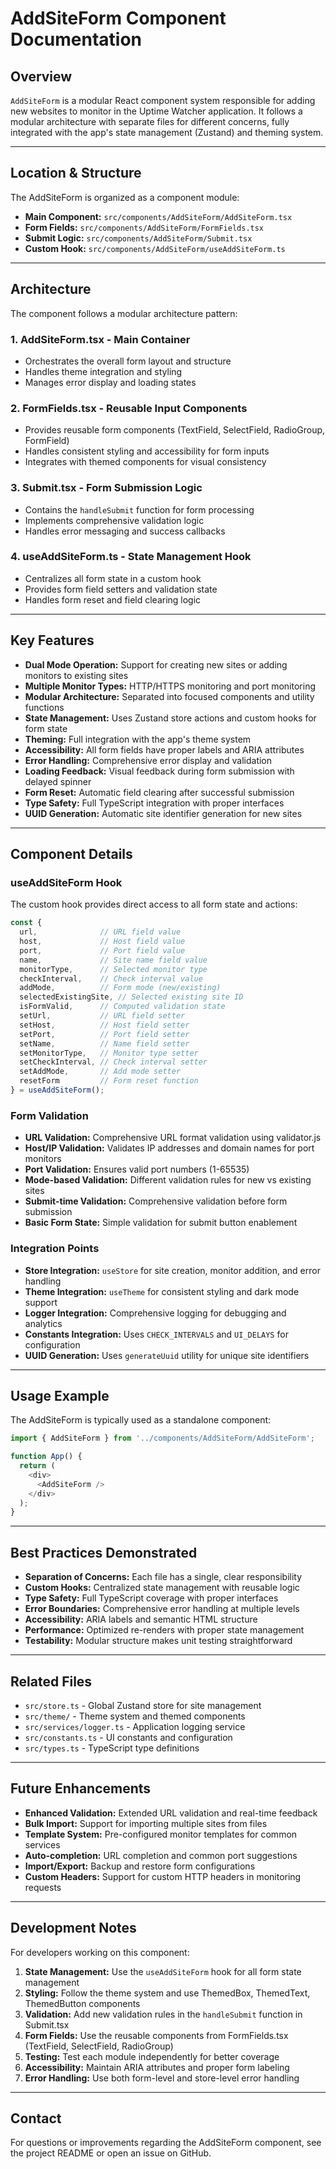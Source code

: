 # AddSiteForm Component Documentation

## Overview

`AddSiteForm` is a modular React component system responsible for adding new websites to monitor in the Uptime Watcher application. It follows a modular architecture with separate files for different concerns, fully integrated with the app's state management (Zustand) and theming system.

---

## Location & Structure

The AddSiteForm is organized as a component module:

- **Main Component:** `src/components/AddSiteForm/AddSiteForm.tsx`
- **Form Fields:** `src/components/AddSiteForm/FormFields.tsx`
- **Submit Logic:** `src/components/AddSiteForm/Submit.tsx`
- **Custom Hook:** `src/components/AddSiteForm/useAddSiteForm.ts`

---

## Architecture

The component follows a modular architecture pattern:

### 1. **AddSiteForm.tsx** - Main Container

- Orchestrates the overall form layout and structure
- Handles theme integration and styling
- Manages error display and loading states

### 2. **FormFields.tsx** - Reusable Input Components

- Provides reusable form components (TextField, SelectField, RadioGroup, FormField)
- Handles consistent styling and accessibility for form inputs
- Integrates with themed components for visual consistency

### 3. **Submit.tsx** - Form Submission Logic

- Contains the `handleSubmit` function for form processing
- Implements comprehensive validation logic
- Handles error messaging and success callbacks

### 4. **useAddSiteForm.ts** - State Management Hook

- Centralizes all form state in a custom hook
- Provides form field setters and validation state
- Handles form reset and field clearing logic

---

## Key Features

- **Dual Mode Operation:** Support for creating new sites or adding monitors to existing sites
- **Multiple Monitor Types:** HTTP/HTTPS monitoring and port monitoring
- **Modular Architecture:** Separated into focused components and utility functions
- **State Management:** Uses Zustand store actions and custom hooks for form state
- **Theming:** Full integration with the app's theme system
- **Accessibility:** All form fields have proper labels and ARIA attributes
- **Error Handling:** Comprehensive error display and validation
- **Loading Feedback:** Visual feedback during form submission with delayed spinner
- **Form Reset:** Automatic field clearing after successful submission
- **Type Safety:** Full TypeScript integration with proper interfaces
- **UUID Generation:** Automatic site identifier generation for new sites

---

## Component Details

### useAddSiteForm Hook

The custom hook provides direct access to all form state and actions:

```typescript
const {
  url,              // URL field value
  host,             // Host field value  
  port,             // Port field value
  name,             // Site name field value
  monitorType,      // Selected monitor type
  checkInterval,    // Check interval value
  addMode,          // Form mode (new/existing)
  selectedExistingSite, // Selected existing site ID
  isFormValid,      // Computed validation state
  setUrl,           // URL field setter
  setHost,          // Host field setter
  setPort,          // Port field setter
  setName,          // Name field setter
  setMonitorType,   // Monitor type setter
  setCheckInterval, // Check interval setter
  setAddMode,       // Add mode setter
  resetForm         // Form reset function
} = useAddSiteForm();
```

### Form Validation

- **URL Validation:** Comprehensive URL format validation using validator.js
- **Host/IP Validation:** Validates IP addresses and domain names for port monitors
- **Port Validation:** Ensures valid port numbers (1-65535)
- **Mode-based Validation:** Different validation rules for new vs existing sites
- **Submit-time Validation:** Comprehensive validation before form submission
- **Basic Form State:** Simple validation for submit button enablement

### Integration Points

- **Store Integration:** `useStore` for site creation, monitor addition, and error handling
- **Theme Integration:** `useTheme` for consistent styling and dark mode support
- **Logger Integration:** Comprehensive logging for debugging and analytics
- **Constants Integration:** Uses `CHECK_INTERVALS` and `UI_DELAYS` for configuration
- **UUID Generation:** Uses `generateUuid` utility for unique site identifiers

---

## Usage Example

The AddSiteForm is typically used as a standalone component:

```typescript
import { AddSiteForm } from '../components/AddSiteForm/AddSiteForm';

function App() {
  return (
    <div>
      <AddSiteForm />
    </div>
  );
}
```

---

## Best Practices Demonstrated

- **Separation of Concerns:** Each file has a single, clear responsibility
- **Custom Hooks:** Centralized state management with reusable logic
- **Type Safety:** Full TypeScript coverage with proper interfaces
- **Error Boundaries:** Comprehensive error handling at multiple levels
- **Accessibility:** ARIA labels and semantic HTML structure
- **Performance:** Optimized re-renders with proper state management
- **Testability:** Modular structure makes unit testing straightforward

---

## Related Files

- `src/store.ts` - Global Zustand store for site management
- `src/theme/` - Theme system and themed components
- `src/services/logger.ts` - Application logging service
- `src/constants.ts` - UI constants and configuration
- `src/types.ts` - TypeScript type definitions

---

## Future Enhancements

- **Enhanced Validation:** Extended URL validation and real-time feedback
- **Bulk Import:** Support for importing multiple sites from files
- **Template System:** Pre-configured monitor templates for common services
- **Auto-completion:** URL completion and common port suggestions
- **Import/Export:** Backup and restore form configurations
- **Custom Headers:** Support for custom HTTP headers in monitoring requests

---

## Development Notes

For developers working on this component:

1. **State Management:** Use the `useAddSiteForm` hook for all form state management
2. **Styling:** Follow the theme system and use ThemedBox, ThemedText, ThemedButton components
3. **Validation:** Add new validation rules in the `handleSubmit` function in Submit.tsx
4. **Form Fields:** Use the reusable components from FormFields.tsx (TextField, SelectField, RadioGroup)
5. **Testing:** Test each module independently for better coverage
6. **Accessibility:** Maintain ARIA attributes and proper form labeling
7. **Error Handling:** Use both form-level and store-level error handling

---

## Contact

For questions or improvements regarding the AddSiteForm component, see the project README or open an issue on GitHub.

